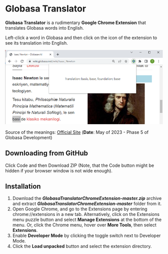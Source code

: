 # Globasa Translator
**Globasa Translator** is a rudimentary **Google Chrome Extension** that translates Globasa words into English.

Left-click a word in Globasa and then click on the icon of the extension to see its translation into English.

![Example: Translation of the word 'basi'](https://github.com/tiagoldias/GlobasaTranslatorChromeExtension/blob/master/Screenshot_Globasa_Translator.png)

Source of the meanings: [Official Site](https://menalari.globasa.net/) (**Date**: May of 2023 - Phase 5 of Globasa Development)

## Downloading from GitHub
Click Code and then Download ZIP (Note, that the Code button might be hidden if your browser window is not wide enough).

## Installation
1. Download the ***GlobasaTranslatorChromeExtension-master.zip*** archive and extract ***GlobasaTranslatorChromeExtension-master*** folder from it.
2. Open Google Chrome, and go to the Extensions page by entering chrome://extensions in a new tab. Alternatively, click on the Extensions menu puzzle button and select **Manage Extensions** at the bottom of the menu.
Or, click the Chrome menu, hover over **More Tools**, then select **Extensions**.
3. Enable **Developer Mode** by clicking the toggle switch next to Developer Mode.
4. Click the **Load unpacked** button and select the extension directory.
